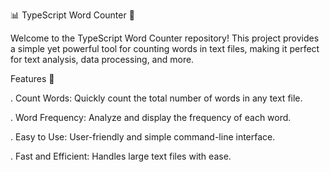 📊 TypeScript Word Counter 📖

Welcome to the TypeScript Word Counter repository! This project provides a simple yet powerful tool for counting words in text files, making it perfect for text analysis, data processing, and more.

Features 🌟

. Count Words: Quickly count the total number of words in any text file.

. Word Frequency: Analyze and display the frequency of each word.

. Easy to Use: User-friendly and simple command-line interface.

. Fast and Efficient: Handles large text files with ease.
